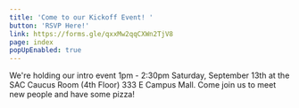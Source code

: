 ```yaml
---
title: 'Come to our Kickoff Event! '
button: 'RSVP Here!'
link: https://forms.gle/qxxMw2qqCXWn2TjV8
page: index
popUpEnabled: true
---
```

We're holding our intro event 1pm - 2:30pm Saturday, September 13th at the SAC Caucus Room (4th Floor)  333 E Campus Mall. Come join us to meet new people and have some pizza!